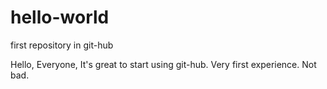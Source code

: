 # hello-world
first repository in git-hub

Hello, Everyone,
It's great to start using git-hub.
Very first experience. Not bad.
